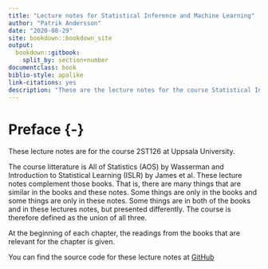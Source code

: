 ```yaml
--- 
title: "Lecture notes for Statistical Inference and Machine Learning"
author: "Patrik Andersson"
date: "2020-08-29"
site: bookdown::bookdown_site
output: 
  bookdown::gitbook:
    split_by: section+number
documentclass: book
biblio-style: apalike
link-citations: yes
description: "These are the lecture notes for the course Statistical Inference and Machine Learning at the Department of statistics, Uppsala University."
---
```


# Preface {-}

These lecture notes are for the course 2ST126 at Uppsala University.

The course litterature is All of Statistics (AOS) by Wasserman and Introduction to Statistical Learning (ISLR) by James et al. These lecture notes complement those books. That is, there are many things that are similar in the books and these notes. Some things are only in the books and some things are only in these notes. Some things are in both of the books and in these lectures notes, but presented differently. The course is therefore defined as the union of all three.

At the beginning of each chapter, the readings from the books that are relevant for the chapter is given.

You can find the source code for these lecture notes at <a href="https://github.com/LPAndersson/SIML">GitHub</a>
